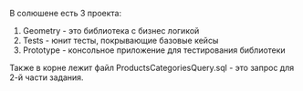 В солюшене есть 3 проекта:
1) Geometry - это библиотека с бизнес логикой
2) Tests - юнит тесты, покрывающие базовые кейсы
3) Prototype - консольное приложение для тестирования библиотеки

Также в корне лежит файл ProductsCategoriesQuery.sql - это запрос для 2-й части задания.
